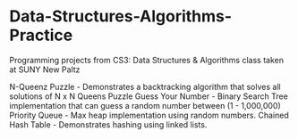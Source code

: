 # Data-Structures-Algorithms-Practice
Programming projects from CS3: Data Structures &amp; Algorithms class taken at SUNY New Paltz

N-Queenz Puzzle - Demonstrates a backtracking algorithm that solves all solutions of N x N Queens Puzzle 
Guess Your Number - Binary Search Tree implementation that can guess a random number between (1 - 1,000,000)
Priority Queue - Max heap implementation using random numbers.
Chained Hash Table - Demonstrates hashing using linked lists.

